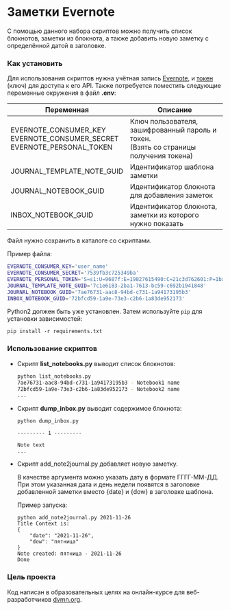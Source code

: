 # Заметки Evernote

С помощью данного набора скриптов можно получить список блокнотов, заметки из блокнота, а также добавить новую заметку с определённой датой в заголовке.

### Как установить

Для использования скриптов нужна учётная запись [Evernote](https://sandbox.evernote.com/), и [токен](https://dev.evernote.com/key.php#) (ключ) для доступа к его API.
Также потребуется поместить следующие переменные окружения в файл **.env**:

| Переменная            | Описание |
| ------------ | ------------------- |
| EVERNOTE_CONSUMER_KEY<br>EVERNOTE_CONSUMER_SECRET<br>EVERNOTE_PERSONAL_TOKEN | Ключ пользователя, зашифрованный пароль и токен.<br>(Взять со страницы получения токена) |
| JOURNAL_TEMPLATE_NOTE_GUID | Идентификатор шаблона заметки |
| JOURNAL_NOTEBOOK_GUID | Идентификатор блокнота для добавления заметок |
| INBOX_NOTEBOOK_GUID | Идентификатор блокнота, заметки из которого нужно показать |

Файл нужно сохранить в каталоге со скриптами.

Пример файла:

```bash
EVERNOTE_CONSUMER_KEY='user_name'
EVERNOTE_CONSUMER_SECRET='7539fb3c725349ba'
EVERNOTE_PERSONAL_TOKEN='S=s1:U=9687f:E=19827615490:C=21c3d762601:P=1ba:A=en-devtoken:V=2:H=2c83d52e673b1064183a458b107de73c'
JOURNAL_TEMPLATE_NOTE_GUID='7c1e6183-2ba1-7613-bc59-c692b1941848'
JOURNAL_NOTEBOOK_GUID='7ae76731-aac8-94bd-c731-1a94173195b3'
INBOX_NOTEBOOK_GUID='72bfcd59-1a9e-73e3-c2b6-1a83de952173'
```

Python2 должен быть уже установлен. 
Затем используйте `pip` для установки зависимостей:

```
pip install -r requirements.txt
```

### Использование скриптов

- Скрипт **list_notebooks.py** выводит список блокнотов: 

	```bash
	python list_notebooks.py                
	7ae76731-aac8-94bd-c731-1a94173195b3 - Notebook1 name
	72bfcd59-1a9e-73e3-c2b6-1a83de952173 - Notebook2 name
	...
	```
	
- Скрипт **dump_inbox.py** выводит содержимое блокнота:

  ```
  python dump_inbox.py
  
  --------- 1 ---------
  
  Note text
  ...
  ```

- Скрипт add_note2journal.py добавляет новую заметку.

  В качестве аргумента можно указать дату в формате ГГГГ-ММ-ДД. При этом указанная дата и день недели появятся в заголовке добавленной заметки вместо {date} и {dow} в заголовке шаблона.

  Пример запуска:

  ```
  python add_note2journal.py 2021-11-26
  Title Context is:
  {
      "date": "2021-11-26",
      "dow": "пятница"
  }
  Note created: пятница - 2021-11-26
  Done
  ```



### Цель проекта

Код написан в образовательных целях на онлайн-курсе для веб-разработчиков [dvmn.org](https://dvmn.org/).